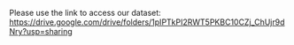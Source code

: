 Please use the link to access our dataset: https://drive.google.com/drive/folders/1pIPTkPI2RWT5PKBC10CZj_ChUjr9dNry?usp=sharing
